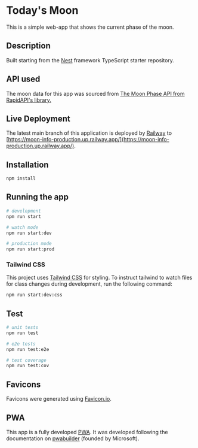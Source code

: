 # Today's Moon

This is a simple web-app that shows the current phase of the moon.

## Description

Built starting from the [Nest](https://github.com/nestjs/nest) framework TypeScript starter repository.

## API used

The moon data for this app was sourced from [The Moon Phase API from RapidAPI's
library.](https://rapidapi.com/MoonAPIcom/api/moon-phase)

## Live Deployment

The latest main branch of this application is deployed by [Railway](https://railway.app) to [https://moon-info-production.up.railway.app/](https://moon-info-production.up.railway.app/).

## Installation

```bash
npm install
```

## Running the app

```bash
# development
npm run start

# watch mode
npm run start:dev

# production mode
npm run start:prod
```

### Tailwind CSS

This project uses [Tailwind CSS](https://tailwindcss.com/) for styling. To
instruct tailwind to watch files for class changes during development, run the following command:

```bash
npm run start:dev:css
```

## Test

```bash
# unit tests
npm run test

# e2e tests
npm run test:e2e

# test coverage
npm run test:cov
```

## Favicons

Favicons were generated using [Favicon.io](https://favicon.io/).

## PWA

This app is a fully developed
[PWA](https://developer.mozilla.org/en-US/docs/Web/Progressive_web_apps). It was
developed following the documentation on
[pwabuilder](https://docs.pwabuilder.com/#/) (founded by Microsoft).
